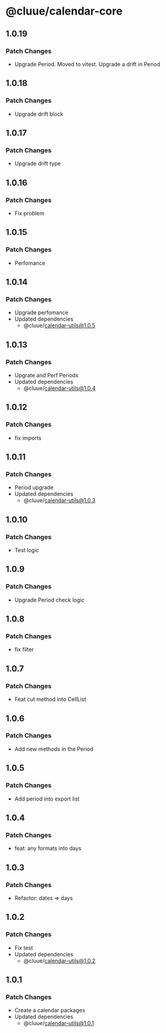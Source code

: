 # @cluue/calendar-core

## 1.0.19

### Patch Changes

- Upgrade Period. Moved to vitest. Upgrade a drift in Period

## 1.0.18

### Patch Changes

- Upgrade drift block

## 1.0.17

### Patch Changes

- Upgrade drift type

## 1.0.16

### Patch Changes

- Fix problem

## 1.0.15

### Patch Changes

- Perfomance

## 1.0.14

### Patch Changes

- Upgrade perfomance
- Updated dependencies
  - @cluue/calendar-utils@1.0.5

## 1.0.13

### Patch Changes

- Upgrate and Perf Periods
- Updated dependencies
  - @cluue/calendar-utils@1.0.4

## 1.0.12

### Patch Changes

- fix imports

## 1.0.11

### Patch Changes

- Period upgrade
- Updated dependencies
  - @cluue/calendar-utils@1.0.3

## 1.0.10

### Patch Changes

- Test logic

## 1.0.9

### Patch Changes

- Upgrade Period check logic

## 1.0.8

### Patch Changes

- fix filter

## 1.0.7

### Patch Changes

- Feat cut method into CellList

## 1.0.6

### Patch Changes

- Add new methods in the Period

## 1.0.5

### Patch Changes

- Add period into export list

## 1.0.4

### Patch Changes

- feat: any formats into days

## 1.0.3

### Patch Changes

- Refactor: dates => days

## 1.0.2

### Patch Changes

- Fix test
- Updated dependencies
  - @cluue/calendar-utils@1.0.2

## 1.0.1

### Patch Changes

- Create a calendar packages
- Updated dependencies
  - @cluue/calendar-utils@1.0.1
